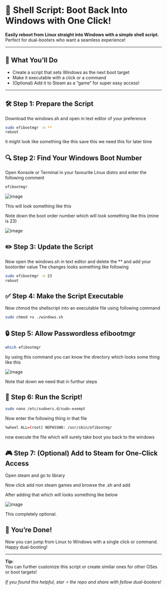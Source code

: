 # 🚀 Shell Script: Boot Back Into Windows with One Click!

**Easily reboot from Linux straight into Windows with a simple shell script.**  
Perfect for dual-booters who want a seamless experience!

---

## 📝 What You’ll Do

- Create a script that sets Windows as the next boot target
- Make it executable with a click or a command
- (Optional) Add it to Steam as a “game” for super easy access!

---

## 🛠️ Step 1: Prepare the Script
  Download the windows.sh and open in text editor of your preference
  ```sh
  sudo efibootmgr -n **
  reboot
  ```
  it might look like something like this save this we need this for later time 

## 🔍 Step 2: Find Your Windows Boot Number
  Open Konsole or Terminal in your favourite Linux distro and enter the following comment 
  ```sh
  efibootmgr
  ```
![image](https://github.com/user-attachments/assets/7d283364-f352-49eb-a0cc-a78de45e541b)

This will look something like this

Note down the boot order number which will look something like this (mine is 23)

![image](https://github.com/user-attachments/assets/f7168da1-1dc5-47f7-92d1-11251c4926d7)

## ✏️ Step 3: Update the Script
  Now open the windows.sh in text editor and delete the ** and add your bootorder value 
  The changes looks something like following 
  ```sh
  sudo efibootmgr -n 23
  reboot
  ```
## ✅ Step 4: Make the Script Executable
  Now chmod the shellscript into an executable file using following command 
  ```sh
  sudo chmod +x ./windows.sh
  ```

## 🔒 Step 5: Allow Passwordless efibootmgr 
  ```sh
  which efibootmgr
  ```
by using this command you can know the directory which looks some thing like this

![image](https://github.com/user-attachments/assets/985da6bb-4ea7-4272-ac74-86021e6437c3)

Note that down we need that in furthur steps 

## 🚦 Step 6: Run the Script!
  ```sh
  sudo nano /etc/sudoers.d/sudo-exempt
  ```

  Now enter the following thing in that file 
  ```sh
  %wheel ALL=(root) NOPASSWD: /usr/sbin/efibootmgr
  ```
now execute the file which will surely take boot you back to the windows 

## 🎮 Step 7: (Optional) Add to Steam for One-Click Access
  Open steam and go to library
  
  Now click add non steam games and browse the .sh and add
  
  After adding that which will looks something like below
  
  ![image](https://github.com/user-attachments/assets/f4c950ed-fa8c-4e36-afd0-b756c8ab7e8e)

  This completely optional.

## 🎉 You’re Done!

Now you can jump from Linux to Windows with a single click or command.  
Happy dual-booting!

---

**Tip:**  
You can further customize this script or create similar ones for other OSes or boot targets!

*If you found this helpful, star ⭐ the repo and share with fellow dual-booters!*
